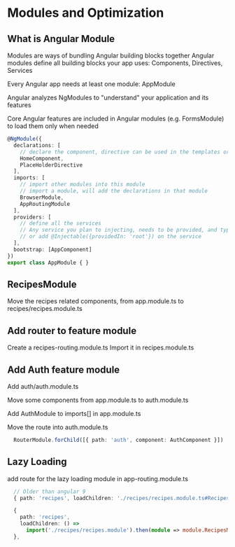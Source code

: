 # Modules and Optimization

## What is Angular Module
Modules are ways of bundling Angular building blocks together
Angular modules define all building blocks your app uses: Components, Directives, Services

Every Angular app needs at least one module: AppModule

Angular analyzes NgModules to "understand" your application and its features

Core Angular features are included in Angular modules (e.g. FormsModule) to load them only when needed

```ts
@NgModule({
  declarations: [
    // declare the component, directive can be used in the templates or routes
    HomeComponent,
    PlaceHolderDirective
  ],
  imports: [
    // import other modules into this module
    // import a module, will add the declarations in that module
    BrowserModule,
    AppRoutingModule
  ],
  providers: [
    // define all the services
    // Any service you plan to injecting, needs to be provided, and typically to this in AppModule 
    // or add @Injectable({providedIn: 'root'}) on the service
  ],
  bootstrap: [AppComponent]
})
export class AppModule { }
```
## RecipesModule
Move the recipes related components, from app.module.ts to recipes/recipes.module.ts

## Add router to feature module

Create a recipes-routing.module.ts
Import it in recipes.module.ts

## Add Auth feature module
Add auth/auth.module.ts

Move some components from app.module.ts to auth.module.ts

Add AuthModule to imports[] in app.module.ts

Move the route into auth.module.ts
```ts
  RouterModule.forChild([{ path: 'auth', component: AuthComponent }])
```

## Lazy Loading
add route for the lazy loading module in app-routing.module.ts
```ts
  // Older than angular 9
  { path: 'recipes', loadChildren: './recipes/recipes.module.ts#RecipesModule' },

  {
    path: 'recipes',
    loadChildren: () =>
      import('./recipes/recipes.module').then(module => module.RecipesModule)
  },
```
